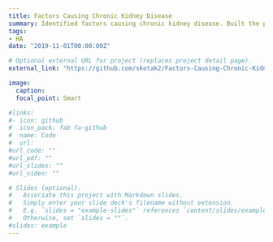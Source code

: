 ```yaml
---
title: Factors Causing Chronic Kidney Disease
summary: Identified factors causing chronic kidney disease. Built the predictive model to identify subjects, who could be potentially affected by CKD. Interpretation of the statistical model to estimate the impact of each factor leading to CKD.
tags:
- HA
date: "2019-11-01T00:00:00Z"

# Optional external URL for project (replaces project detail page).
external_link: "https://github.com/skotak2/Factors-Causing-Chronic-Kidney-Disease"

image:
  caption: 
  focal_point: Smart

#links:
#- icon: github
#  icon_pack: fab fa-github
#  name: Code
#  url: 
#url_code: ""
#url_pdf: ""
#url_slides: ""
#url_video: ""

# Slides (optional).
#   Associate this project with Markdown slides.
#   Simply enter your slide deck's filename without extension.
#   E.g. `slides = "example-slides"` references `content/slides/example-slides.md`.
#   Otherwise, set `slides = ""`.
#slides: example
---
```


